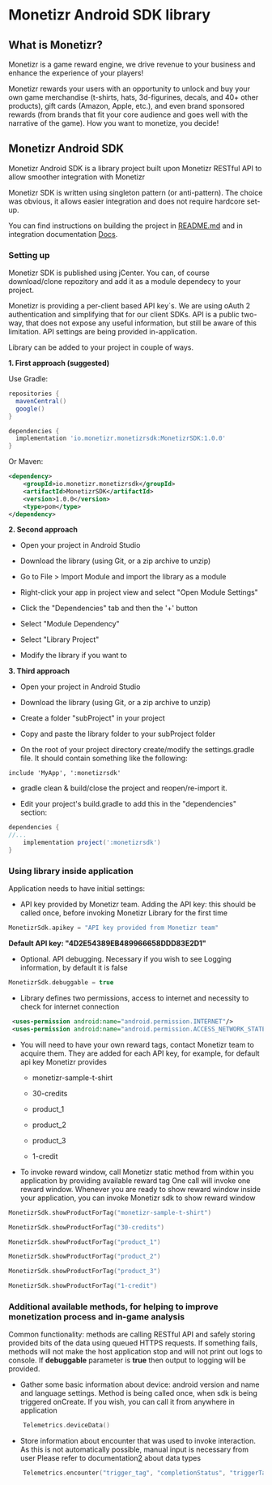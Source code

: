 # Monetizr Android SDK library

## What is Monetizr?

 Monetizr is a game reward engine, we drive revenue to your business and enhance the experience of your players!
   
 Monetizr rewards your users with an opportunity to unlock and buy your own game merchandise (t-shirts, hats, 3d-figurines, decals, and 40+ other products),
 gift cards (Amazon, Apple, etc.), and even brand sponsored rewards (from brands that fit your core audience and goes well 
 with the narrative of the game). How you want to monetize, you decide!
 
## Monetizr Android SDK

Monetizr Android SDK is a library project built upon Monetizr RESTful API to allow smoother integration with Monetizr

Monetizr SDK is written using singleton pattern (or anti-pattern). The choice was obvious, it allows easier integration and does not require hardcore set-up.

You can find instructions on building the project in [README.md][1] and in integration documentation [Docs][2].

### Setting up

Monetizr SDK is published using jCenter. You can, of course download/clone repozitory and add it as a module dependecy to your project.

Monetizr is providing a per-client based API key`s. We are using oAuth 2 authentication and simplifying that for our client SDKs.
API is a public two-way, that does not expose any useful information, but still be aware of this limitation.
API settings are being provided in-application.

Library can be added to your project in couple of ways.
 
**1. First approach (suggested)**

Use Gradle:

```gradle
repositories {
  mavenCentral()
  google()
}

dependencies {
  implementation 'io.monetizr.monetizrsdk:MonetizrSDK:1.0.0'
}
```

Or Maven:

```xml
<dependency>
	<groupId>io.monetizr.monetizrsdk</groupId>
	<artifactId>MonetizrSDK</artifactId>
	<version>1.0.0</version>
	<type>pom</type>
</dependency>
```
 
**2. Second approach**

 * Open your project in Android Studio

 * Download the library (using Git, or a zip archive to unzip)
   
 * Go to File > Import Module and import the library as a module

 * Right-click your app in project view and select "Open Module Settings"

 * Click the "Dependencies" tab and then the '+' button

 * Select "Module Dependency"

 * Select "Library Project"

 * Modify the library if you want to


**3. Third approach**

 * Open your project in Android Studio

 * Download the library (using Git, or a zip archive to unzip)

 * Create a folder "subProject" in your project

 * Copy and paste the library folder to your subProject folder

 * On the root of your project directory create/modify the settings.gradle file. It should contain something like the following:

```grade
include 'MyApp', ':monetizrsdk'

```
 * gradle clean & build/close the project and reopen/re-import it.

 * Edit your project's build.gradle to add this in the "dependencies" section:

```gradle
dependencies {
//...
    implementation project(':monetizrsdk')
}
```


### Using library inside application

Application needs to have initial settings:

 * API key provided by Monetizr team. Adding the API key: this should be called once, before invoking Monetizr Library for the first time

```kotlin
MonetizrSdk.apikey = "API key provided from Monetizr team"
```

 **Default API key: "4D2E54389EB489966658DDD83E2D1"**

 * Optional. API debugging. Necessary if you wish to see Logging information, by default it is false
 
```kotlin
MonetizrSdk.debuggable = true
```

 * Library defines two permissions, access to internet and necessity to check for internet connection

```xml
 <uses-permission android:name="android.permission.INTERNET"/>
 <uses-permission android:name="android.permission.ACCESS_NETWORK_STATE"/>
```

* You will need to have your own reward tags, contact Monetizr team to acquire them. 
They are added for each API key, for example, for default api key Monetizr provides

  * monetizr-sample-t-shirt
 
  * 30-credits
 
  * product_1
 
  * product_2
 
  * product_3
 
  * 1-credit


* To invoke reward window, call Monetizr static method from within you application by providing available reward tag
One call will invoke one reward window. Whenever you are ready to show reward window inside your application, you can invoke Monetizr sdk to show reward window


```kotlin
MonetizrSdk.showProductForTag("monetizr-sample-t-shirt")

MonetizrSdk.showProductForTag("30-credits")

MonetizrSdk.showProductForTag("product_1")

MonetizrSdk.showProductForTag("product_2")

MonetizrSdk.showProductForTag("product_3")

MonetizrSdk.showProductForTag("1-credit")

```

### Additional available methods, for helping to improve monetization process and in-game analysis

Common functionality: methods are calling RESTful API and safely storing provided bits of the data using queued HTTPS requests.
If something fails, methods will not make the host application stop and will not print out logs to console.
If **debuggable** parameter is **true** then output to logging will be provided.

 * Gather some basic information about device: android version and name and language settings.
  Method is being called once, when sdk is being triggered onCreate. If you wish, you can call it from anywhere in application

```kotlin
    Telemetrics.deviceData()
```

 * Store information about encounter that was used to invoke interaction.
 As this is not automatically possible, manual input is necessary from user
 Please refer to documentation[2] about data types
 
```kotlin
    Telemetrics.encounter("trigger_tag", "completionStatus", "triggerTag","levelName", "difficultyLevelName", "difficultyEstimation")
```

[1]: https://github.com/themonetizr/monetizr-android-sdk
[2]: https://docs.themonetizr.com/android/